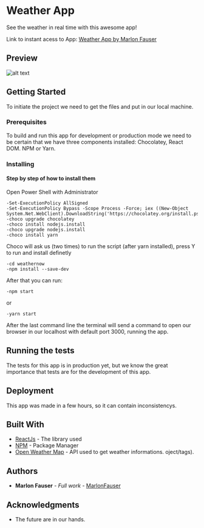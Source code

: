 # Weather App

See the weather in real time with this awesome app!

Link to instant acess to App:
[Weather App by Marlon Fauser](https://weathernow-zyqjlzisrb.now.sh/)

## Preview

![alt text](https://image.ibb.co/hCAq0H/Weather_Now.png)


## Getting Started

To initiate the project we need to get the files and put in our local machine.

### Prerequisites
 
 To build and run this app for development or production mode we need to be certain that we have three
 components installed: Chocolatey, React DOM. NPM or Yarn.
 
### Installing

#### Step by step of how to install them

Open Power Shell with Administrator

```
-Set-ExecutionPolicy AllSigned
-Set-ExecutionPolicy Bypass -Scope Process -Force; iex ((New-Object System.Net.WebClient).DownloadString('https://chocolatey.org/install.ps1'))
-choco upgrade chocolatey
-choco install nodejs.install
-choco upgrade nodejs.install
-choco install yarn
```
Choco will ask us (two times) to run the script (after yarn installed), press Y to run and install definetly
```
-cd weathernow
-npm install --save-dev
```
After that you can run:
```
-npm start
```

or

```
-yarn start
```

After the last command line the terminal will send a command to open our browser in our localhost with default port 3000, running the app.

## Running the tests

The tests for this app is in production yet, but we know the great importance that tests are for the development of this app.

## Deployment

This app was made in a few hours, so it can contain inconsistencys.

## Built With

* [ReactJs](https://reactjs.org/) - The library used
* [NPM](https://www.npmjs.com/) - Package Manager
* [Open Weather Map](https://openweathermap.org/api) - API used to get weather informations.
oject/tags). 

## Authors

* **Marlon Fauser** - *Full work* - [MarlonFauser](https://github.com/MarlonFauser)

## Acknowledgments

* The future are in our hands.
